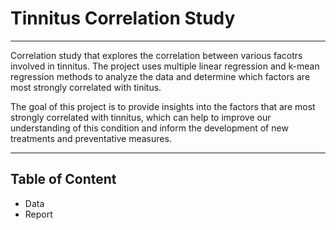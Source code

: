 # Tinnitus Correlation Study

***
Correlation study that explores the correlation between various facotrs involved in tinnitus. The project uses multiple linear regression and k-mean regression methods to analyze the data and determine which factors are most strongly correlated with tinitus.

The goal of this project is to provide insights into the factors that are most strongly correlated with tinnitus, which can help to improve our understanding of this condition and inform the development of new treatments and preventative measures.

***

## Table of Content  

* Data 
* Report